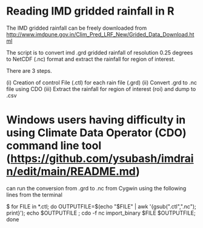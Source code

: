 # Reading IMD gridded rainfall in R

The IMD gridded rainfall can be freely downloaded from http://www.imdpune.gov.in/Clim_Pred_LRF_New/Grided_Data_Download.html

The script is to convert imd .grd gridded rainfall of resolution 0.25 degrees to NetCDF (.nc) format and extract the rainfall for region of interest.

There are 3 steps.

(i) Creation of control File (.ctl) for each rain file (.grd)
(ii) Convert .grd to .nc file using CDO
(iii) Extract the rainfall for region of interest (roi) and dump to .csv

# Windows users having difficulty in using Climate Data Operator (CDO) command line tool (https://github.com/ysubash/imdrain/edit/main/README.md)

can run the conversion from .grd to .nc from Cygwin using the following lines from the terminal

$ for FILE in *.ctl; do OUTPUTFILE=$(echo "$FILE" | awk '{gsub(".ctl",".nc"); print}'); echo $OUTPUTFILE ; cdo -f nc import_binary $FILE $OUTPUTFILE; done

 
